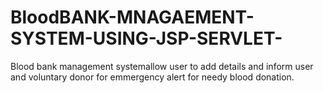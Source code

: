 # BloodBANK-MNAGAEMENT-SYSTEM-USING-JSP-SERVLET-
Blood bank management systemallow user to add details and inform user and voluntary donor for emmergency alert for needy blood donation. 
